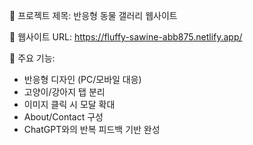 📌 프로젝트 제목: 반응형 동물 갤러리 웹사이트

🔗 웹사이트 URL:
https://fluffy-sawine-abb875.netlify.app/

🧠 주요 기능:
- 반응형 디자인 (PC/모바일 대응)
- 고양이/강아지 탭 분리
- 이미지 클릭 시 모달 확대
- About/Contact 구성
- ChatGPT와의 반복 피드백 기반 완성
